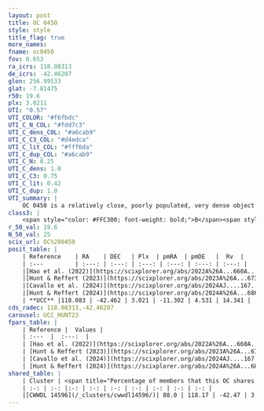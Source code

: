 ```yaml
---
layout: post
title: OC 0450
style: style
title_flag: true
more_names: 
fname: oc0450
fov: 0.653
ra_icrs: 118.08313
de_icrs: -42.46207
glon: 256.99533
glat: -7.81475
r50: 19.6
plx: 3.0211
UTI: "0.57"
UTI_COLOR: "#f6fbdc"
UTI_C_N_COL: "#fdd7c3"
UTI_C_dens_COL: "#a6cab9"
UTI_C_C3_COL: "#d4edca"
UTI_C_lit_COL: "#fff6da"
UTI_C_dup_COL: "#a6cab9"
UTI_C_N: 0.25
UTI_C_dens: 1.0
UTI_C_C3: 0.75
UTI_C_lit: 0.42
UTI_C_dup: 1.0
UTI_summary: |
    OC 0450 is a relatively close, poorly populated, very dense object of high C3 quality. It was recently reported in the literature. This object shares a large percentage of members with a later reported entry.
class3: |
    <span style="color: #FFC300; font-weight: bold;">B</span><span style="color: green; font-weight: bold;">A</span>
r_50_val: 19.6
N_50_val: 25
scix_url: OC%200450
posit_table: |
    | Reference    | RA    | DEC   | Plx  | pmRA  | pmDE   |  Rv  |
    | :---         | :---: | :---: | :---: | :---: | :---: | :---: |
    |[Hao et al. (2022)](https://scixplorer.org/abs/2022A%26A...660A...4H) | 118.027 | -42.366 | 2.99 | -11.037 | 4.606 | 15.607 |
    |[Hunt & Reffert (2023)](https://scixplorer.org/abs/2023A%26A...673A.114H) | 118.138 | -42.432 | 3.051 | -11.398 | 4.659 | 10.139 |
    |[Cavallo et al. (2024)](https://scixplorer.org/abs/2024AJ....167...12C) | 119.172 | -44.85 | 3.056 | -- | -- | -- |
    |[Hunt & Reffert (2024)](https://scixplorer.org/abs/2024A%26A...686A..42H) | 118.138 | -42.432 | 3.051 | -11.398 | 4.659 | 10.139 |
    | **UCC** |118.083 | -42.462 | 3.021 | -11.302 | 4.531 | 14.341 | 
cds_radec: 118.08313,-42.46207
carousel: UCC_HUNT23
fpars_table: |
    | Reference |  Values |
    | :---  |  :---:  |
    | [Hao et al. (2022)](https://scixplorer.org/abs/2022A%26A...660A...4H) | `AG=2.44, age=7.5, Z=0.028` |
    | [Hunt & Reffert (2023)](https://scixplorer.org/abs/2023A%26A...673A.114H) | `AV50=0.104, diffAV50=0.47, MOD50=7.539, logAge50=7.337` |
    | [Cavallo et al. (2024)](https://scixplorer.org/abs/2024AJ....167...12C) | `AV50=0.47, dMod50=7.62, logAge50=7.16, [Fe/H]50=-0.07` |
    | [Hunt & Reffert (2024)](https://scixplorer.org/abs/2024A%26A...686A..42H) | `MassJ=40.1723` |
shared_table: |
    | Cluster | <span title="Percentage of members that this OC shares with the ones listed">%</span>   | RA   | DEC   | Plx   | pmRA  | pmDE  | Rv | UTI |
    | :-: | :-: |:-: | :-: | :-: | :-: | :-: | :-: | :-: |
    |[CWWDL 14596](/_clusters/cwwdl14596/)| 88.0 | 118.17 | -42.47 | 3.03 | -11.39 | 4.49 | 12.81 |0.1 |
---
```

